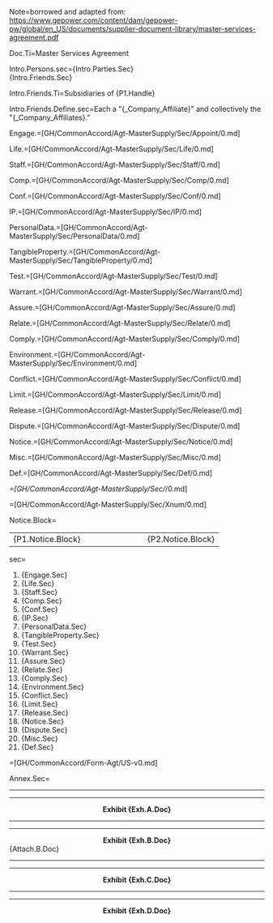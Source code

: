 Note=borrowed and adapted from:  <a href="https://www.gepower.com/content/dam/gepower-pw/global/en_US/documents/supplier-document-library/master-services-agreement.pdf">https://www.gepower.com/content/dam/gepower-pw/global/en_US/documents/supplier-document-library/master-services-agreement.pdf</a>

Doc.Ti=Master Services Agreement

Intro.Persons.sec={Intro.Parties.Sec}<br>{Intro.Friends.Sec}

Intro.Friends.Ti=Subsidiaries of {P1.Handle}

Intro.Friends.Define.sec=Each a "{_Company_Affiliate}" and collectively the "{_Company_Affiliates}."

Engage.=[GH/CommonAccord/Agt-MasterSupply/Sec/Appoint/0.md]

Life.=[GH/CommonAccord/Agt-MasterSupply/Sec/Life/0.md]

Staff.=[GH/CommonAccord/Agt-MasterSupply/Sec/Staff/0.md]

Comp.=[GH/CommonAccord/Agt-MasterSupply/Sec/Comp/0.md]

Conf.=[GH/CommonAccord/Agt-MasterSupply/Sec/Conf/0.md]

IP.=[GH/CommonAccord/Agt-MasterSupply/Sec/IP/0.md]

PersonalData.=[GH/CommonAccord/Agt-MasterSupply/Sec/PersonalData/0.md]

TangibleProperty.=[GH/CommonAccord/Agt-MasterSupply/Sec/TangibleProperty/0.md]

Test.=[GH/CommonAccord/Agt-MasterSupply/Sec/Test/0.md]

Warrant.=[GH/CommonAccord/Agt-MasterSupply/Sec/Warrant/0.md]

Assure.=[GH/CommonAccord/Agt-MasterSupply/Sec/Assure/0.md]

Relate.=[GH/CommonAccord/Agt-MasterSupply/Sec/Relate/0.md]

Comply.=[GH/CommonAccord/Agt-MasterSupply/Sec/Comply/0.md]

Environment.=[GH/CommonAccord/Agt-MasterSupply/Sec/Environment/0.md]

Conflict.=[GH/CommonAccord/Agt-MasterSupply/Sec/Conflict/0.md]

Limit.=[GH/CommonAccord/Agt-MasterSupply/Sec/Limit/0.md]

Release.=[GH/CommonAccord/Agt-MasterSupply/Sec/Release/0.md]

Dispute.=[GH/CommonAccord/Agt-MasterSupply/Sec/Dispute/0.md]

Notice.=[GH/CommonAccord/Agt-MasterSupply/Sec/Notice/0.md]

Misc.=[GH/CommonAccord/Agt-MasterSupply/Sec/Misc/0.md]

Def.=[GH/CommonAccord/Agt-MasterSupply/Sec/Def/0.md]

_=[GH/CommonAccord/Agt-MasterSupply/Sec/_/0.md]

=[GH/CommonAccord/Agt-MasterSupply/Sec/Xnum/0.md]

Notice.Block=<table><tbody><tr><td>{P1.Notice.Block}</td><td width="100"></td><td>{P2.Notice.Block}</td> </tr></tbody></table>

sec=<ol><li>{Engage.Sec}</li><li>{Life.Sec}</li><li>{Staff.Sec}</li><li>{Comp.Sec}</li><li>{Conf.Sec}</li><li>{IP.Sec}</li><li>{PersonalData.Sec}</li><li>{TangibleProperty.Sec}</li><li>{Test.Sec}</li><li>{Warrant.Sec}</li><li>{Assure.Sec}</li><li>{Relate.Sec}</li><li>{Comply.Sec}</li><li>{Environment.Sec}</li><li>{Conflict.Sec}</li><li>{Limit.Sec}</li><li>{Release.Sec}</li><li>{Notice.Sec}</li><li>{Dispute.Sec}</li><li>{Misc.Sec}</li><li>{Def.Sec}</li></ol>

=[GH/CommonAccord/Form-Agt/US-v0.md]

Annex.Sec=<hr><hr><center><b>Exhibit {Exh.A.Doc}</b></center><hr><hr><center><b>Exhibit {Exh.B.Doc}</b></center>{Attach.B.Doc}<hr><hr><center><b>Exhibit {Exh.C.Doc}</b></center><hr><hr><center><b>Exhibit {Exh.D.Doc}</b></center>
